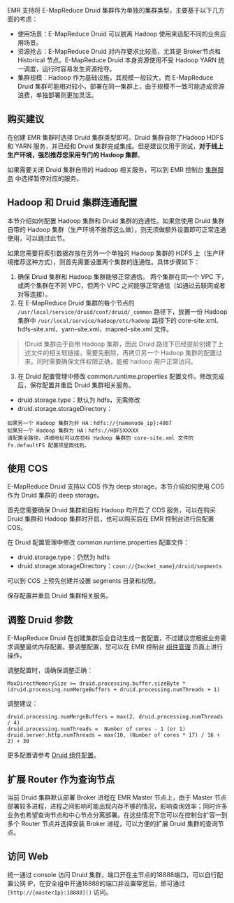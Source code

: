 EMR 支持将 E-MapReduce Druid 集群作为单独的集群类型，主要基于以下几方面的考虑：
- 使用场景：E-MapReduce Druid 可以脱离 Hadoop 使用来适配不同的业务应用场景。
- 资源抢占：E-MapReduce Druid 对内存要求比较高，尤其是 Broker节点和 Historical 节点。E-MapReduce Druid 本身资源使用不受 Hadoop YARN 统一调度，运行时容易发生资源抢夺。
- 集群规模：Hadoop 作为基础设施，其规模一般较大，而 E-MapReduce Druid 集群可能相对较小，部署在同一集群上，由于规模不一致可能造成资源浪费，单独部署则更加灵活。

## 购买建议
在创建 EMR 集群时选择 Druid 集群类型即可。Druid 集群自带了Hadoop HDFS 和 YARN 服务，并已经和 Druid 集群完成集成。但是建议仅用于测试，**对于线上生产环境，强烈推荐您采用专门的 Hadoop 集群**。

如果需要关闭 Druid 集群自带的 Hadoop 相关服务，可以到 EMR 控制台 [集群服务](https://console.cloud.tencent.com/emr/static/framework/emr-4qjbxdca?type=clusterservice&regionId=1) 中选择暂停对应的服务。

## Hadoop 和 Druid 集群连通配置
本节介绍如何配置 Hadoop 集群和 Druid 集群的连通性。如果您使用 Druid 集群自带的 Hadoop 集群（生产环境不推荐这么做），则无须做额外设置即可正常连通使用，可以跳过此节。

如果您需要将索引数据存放在另外一个单独的 Hadoop 集群的 HDFS 上（生产环境推荐这种方式），则首先需要设置两个集群的连通性。具体步骤如下：
1. 确保 Druid 集群和 Hadoop 集群能够正常通信。
两个集群在同一个 VPC 下，或两个集群在不同 VPC，但两个 VPC 之间能够正常通信（如通过云联网或者对等连接）。
2. 在 E-MapReduce Druid 集群的每个节点的 `/usr/local/service/druid/conf/druid/_common` 路径下，放置一份 Hadoop 集群中 `/usr/local/service/hadoop/etc/hadoop` 路径下的 core-site.xml、hdfs-site.xml、yarn-site.xml、mapred-site.xml 文件。
>!Druid 集群由于自带 Hadoop 集群，因此 Druid 路径下已经提前创建了上述文件的相关软链接，需要先删除，再拷贝另一个 Hadoop 集群的配置过来。同时需要确保文件权限正确，能被 hadoop 用户正常访问。
3. 在 Druid 配置管理中修改 common.runtime.properties 配置文件。修改完成后，保存配置并重启 Druid 集群相关服务。
 - druid.storage.type：默认为 hdfs，无需修改
 - druid.storage.storageDirectory：
```
如果另一个 Hadoop 集群为非 HA：hdfs://{namenode_ip}:4007
如果另一个 Hadoop 集群为 HA：hdfs://HDFSXXXXX
请配置全路径，详细地址可以在目标 Hadoop 集群的 core-site.xml 文件的 fs.defaultFS 配置项里面找到。
```

## 使用 COS
E-MapReduce Druid 支持以 COS 作为 deep storage，本节介绍如何使用 COS 作为 Druid 集群的 deep storage。

首先您需要确保 Druid 集群和目标 Hadoop 均开启了 COS 服务，可以在购买 Druid 集群和 Hadoop 集群时开启，也可以购买后在 EMR 控制台进行后配置 COS。

在 Druid 配置管理中修改 common.runtime.properties 配置文件：
- druid.storage.type：仍然为 hdfs
- druid.storage.storageDirectory：`cosn://{bucket_name}/druid/segments`

可以到 COS 上预先创建并设置 segments 目录和权限。

保存配置并重启 Druid 集群相关服务。

## 调整 Druid 参数
E-MapReduce Druid 在创建集群后会自动生成一套配置，不过建议您根据业务需求调整最优内存配置。要调整配置，您可以在 EMR 控制台 [组件管理](https://console.cloud.tencent.com/emr/static/component) 页面上进行操作。

调整配置时，请确保调整正确：
```
MaxDirectMemorySize >= druid.processing.buffer.sizeByte *(druid.processing.numMergeBuffers + druid.processing.numThreads + 1) 
```
调整建议：
```
druid.processing.numMergeBuffers = max(2, druid.processing.numThreads / 4)
druid.processing.numThreads =  Number of cores - 1 (or 1)
druid.server.http.numThreads = max(10, (Number of cores * 17) / 16 + 2) + 30
```
更多配置请参考 [Druid 组件配置](https://druid.apache.org/docs/0.17.0/configuration/index.html#common-configurations)。

## 扩展 Router 作为查询节点
当前 Druid 集群默认部署 Broker 进程在 EMR Master 节点上，由于 Master 节点部署较多进程，进程之间影响可能出现内存不够的情况，影响查询效率；同时许多业务也希望查询节点和中心节点分离部署。在这些情况下您可以在控制台扩容一到多个 Router 节点并选择安装 Broker 进程，可以方便的扩展 Druid 集群的查询节点。

## 访问 Web
统一通过 console 访问 Druid 集群，端口开在主节点的18888端口，可以自行配置公网 IP，在安全组中开通18888的端口并设置带宽后，即可通过 `[http://{masterIp}:18888]()` 访问。
